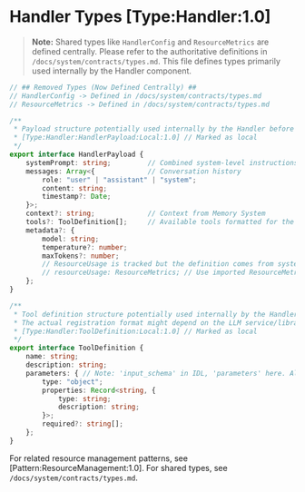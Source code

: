# Handler Types [Type:Handler:1.0]

> **Note:** Shared types like `HandlerConfig` and `ResourceMetrics` are defined centrally. Please refer to the authoritative definitions in `/docs/system/contracts/types.md`. This file defines types primarily used internally by the Handler component.

```typescript
// ## Removed Types (Now Defined Centrally) ##
// HandlerConfig -> Defined in /docs/system/contracts/types.md
// ResourceMetrics -> Defined in /docs/system/contracts/types.md

/**
 * Payload structure potentially used internally by the Handler before sending to the LLM service.
 * [Type:Handler:HandlerPayload:Local:1.0] // Marked as local
 */
export interface HandlerPayload {
    systemPrompt: string;         // Combined system-level instructions
    messages: Array<{             // Conversation history
        role: "user" | "assistant" | "system";
        content: string;
        timestamp?: Date;
    }>;
    context?: string;             // Context from Memory System
    tools?: ToolDefinition[];     // Available tools formatted for the specific LLM service/library
    metadata?: {
        model: string;
        temperature?: number;
        maxTokens?: number;
        // ResourceUsage is tracked but the definition comes from system types
        // resourceUsage: ResourceMetrics; // Use imported ResourceMetrics type
    };
}

/**
 * Tool definition structure potentially used internally by the Handler.
 * The actual registration format might depend on the LLM service/library.
 * [Type:Handler:ToolDefinition:Local:1.0] // Marked as local
 */
export interface ToolDefinition {
    name: string;
    description: string;
    parameters: { // Note: 'input_schema' in IDL, 'parameters' here. Align if necessary.
        type: "object";
        properties: Record<string, {
            type: string;
            description: string;
        }>;
        required?: string[];
    };
}

```

For related resource management patterns, see [Pattern:ResourceManagement:1.0].
For shared types, see `/docs/system/contracts/types.md`.
